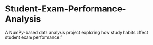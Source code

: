 # Student-Exam-Performance-Analysis
A NumPy-based data analysis project exploring how study habits affect student exam performance.”
